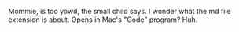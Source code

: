 Mommie, is too yowd, the small child says.
I wonder what the md file extension is about. Opens in Mac's "Code" program? Huh.